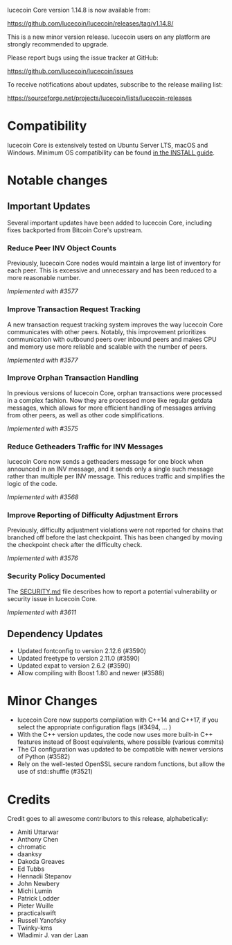 lucecoin Core version 1.14.8 is now available from:

  <https://github.com/lucecoin/lucecoin/releases/tag/v1.14.8/>

This is a new minor version release. lucecoin users on any platform are
strongly recommended to upgrade.

Please report bugs using the issue tracker at GitHub:

  <https://github.com/lucecoin/lucecoin/issues>

To receive notifications about updates, subscribe to the release mailing list:

  <https://sourceforge.net/projects/lucecoin/lists/lucecoin-releases>


Compatibility
==============

lucecoin Core is extensively tested on Ubuntu Server LTS, macOS and Windows.
Minimum OS compatibility can be found [in the INSTALL guide](../INSTALL.md).


Notable changes
================

Important Updates
-----------------

Several important updates have been added to lucecoin Core, including fixes
backported from Bitcoin Core's upstream.

### Reduce Peer INV Object Counts

Previously, lucecoin Core nodes would maintain a large list of inventory for
each peer. This is excessive and unnecessary and has been reduced to a more
reasonable number.

*Implemented with #3577*

### Improve Transaction Request Tracking

A new transaction request tracking system improves the way lucecoin Core
communicates with other peers. Notably, this improvement prioritizes
communication with outbound peers over inbound peers and makes CPU and memory
use more reliable and scalable with the number of peers.

*Implemented with #3577*

### Improve Orphan Transaction Handling

In previous versions of lucecoin Core, orphan transactions were processed in a
complex fashion. Now they are processed more like regular getdata messages,
which allows for more efficient handling of messages arriving from other peers,
as well as other code simplifications.

*Implemented with #3575*

### Reduce Getheaders Traffic for INV Messages

lucecoin Core now sends a getheaders message for one block when announced in an
INV message, and it sends only a single such message rather than multiple per
INV message. This reduces traffic and simplifies the logic of the code.

*Implemented with #3568*

### Improve Reporting of Difficulty Adjustment Errors

Previously, difficulty adjustment violations were not reported for chains that
branched off before the last checkpoint. This has been changed by moving the
checkpoint check after the difficulty check.

*Implemented with #3576*

### Security Policy Documented

The [SECURITY.md](SECURITY.md) file describes how to report a potential
vulnerability or security issue in lucecoin Core.

*Implemented with #3611*


Dependency Updates
------------------

* Updated fontconfig to version 2.12.6 (#3590)
* Updated freetype to version 2.11.0 (#3590)
* Updated expat to version 2.6.2 (#3590)
* Allow compiling with Boost 1.80 and newer (#3588)


Minor Changes
=============

* lucecoin Core now supports compilation with C++14 and C++17, if you select
  the appropriate configuration flags (#3494, ... )
* With the C++ version updates, the code now uses more built-in C++ features instead
  of Boost equivalents, where possible (various commits)
* The CI configuration was updated to be compatible with newer versions of Python (#3582)
* Rely on the well-tested OpenSSL secure random functions, but allow the use of std::shuffle (#3521)


Credits
=======

Credit goes to all awesome contributors to this release, alphabetically:

* Amiti Uttarwar
* Anthony Chen
* chromatic
* daanksy
* Dakoda Greaves
* Ed Tubbs
* Hennadii Stepanov
* John Newbery
* Michi Lumin
* Patrick Lodder
* Pieter Wuille
* practicalswift
* Russell Yanofsky
* Twinky-kms
* Wladimir J. van der Laan

